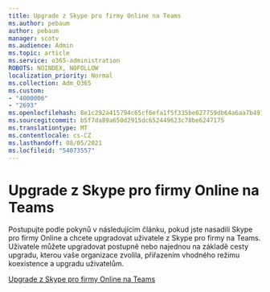 ```yaml
---
title: Upgrade z Skype pro firmy Online na Teams
ms.author: pebaum
author: pebaum
manager: scotv
ms.audience: Admin
ms.topic: article
ms.service: o365-administration
ROBOTS: NOINDEX, NOFOLLOW
localization_priority: Normal
ms.collection: Adm_O365
ms.custom:
- "4000006"
- "2693"
ms.openlocfilehash: 8e1c292a415794c65cf6efa1f5f335be627759db64a6aa7b4918f05436502fd0
ms.sourcegitcommit: b5f7da89a650d2915dc652449623c78be6247175
ms.translationtype: MT
ms.contentlocale: cs-CZ
ms.lasthandoff: 08/05/2021
ms.locfileid: "54073557"
---
```

# <a name="upgrade-from-skype-for-business-online-to-teams"></a>Upgrade z Skype pro firmy Online na Teams  

Postupujte podle pokynů v následujícím článku, pokud jste nasadili Skype pro firmy Online a chcete upgradovat uživatele z Skype pro firmy na Teams. Uživatele můžete upgradovat postupně nebo najednou na základě cesty upgradu, kterou vaše organizace zvolila, přiřazením vhodného režimu koexistence a upgradu uživatelům.

[Upgrade z Skype pro firmy Online na Teams](https://docs.microsoft.com/MicrosoftTeams/upgrade-to-teams-execute-skypeforbusinessonline) 